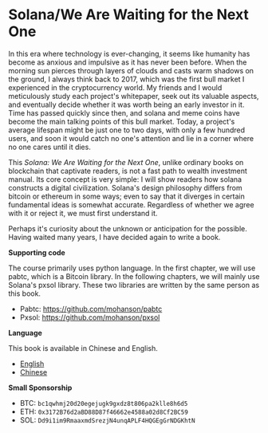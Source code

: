 # Solana/We Are Waiting for the Next One

In this era where technology is ever-changing, it seems like humanity has become as anxious and impulsive as it has never been before. When the morning sun pierces through layers of clouds and casts warm shadows on the ground, I always think back to 2017, which was the first bull market I experienced in the cryptocurrency world. My friends and I would meticulously study each project's whitepaper, seek out its valuable aspects, and eventually decide whether it was worth being an early investor in it. Time has passed quickly since then, and solana and meme coins have become the main talking points of this bull market. Today, a project's average lifespan might be just one to two days, with only a few hundred users, and soon it would catch no one's attention and lie in a corner where no one cares until it dies.

This *Solana: We Are Waiting for the Next One*, unlike ordinary books on blockchain that captivate readers, is not a fast path to wealth investment manual. Its core concept is very simple: I will show readers how solana constructs a digital civilization. Solana's design philosophy differs from bitcoin or ethereum in some ways; even to say that it diverges in certain fundamental ideas is somewhat accurate. Regardless of whether we agree with it or reject it, we must first understand it.

Perhaps it's curiosity about the unknown or anticipation for the possible. Having waited many years, I have decided again to write a book.

**Supporting code**

The course primarily uses python language. In the first chapter, we will use pabtc, which is a Bitcoin library. In the following chapters, we will mainly use Solana's pxsol library. These two libraries are written by the same person as this book.

- Pabtc: <https://github.com/mohanson/pabtc>
- Pxsol: <https://github.com/mohanson/pxsol>

**Language**

This book is available in Chinese and English.

- [English](https://github.com/mohanson/pxsol/tree/master/doc)
- [Chinese](http://accu.cc/content/solana/foreword/)

**Small Sponsorship**

- BTC: `bc1qwhmj20d20egejugk9gxdz8t806pa2klle8h6d5`
- ETH: `0x3172B76d2aBD88D87f46662e4588a02d8Cf2BC59`
- SOL: `Dd9i1im9RmaaxmdSrezjN4unqAPLF4HQGEgGrNDGKhtN`
